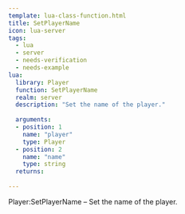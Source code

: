 ```yaml
---
template: lua-class-function.html
title: SetPlayerName
icon: lua-server
tags:
  - lua
  - server
  - needs-verification
  - needs-example
lua:
  library: Player
  function: SetPlayerName
  realm: server
  description: "Set the name of the player."
  
  arguments:
  - position: 1
    name: "player"
    type: Player
  - position: 2
    name: "name"
    type: string
  returns:
    
---
```


<div class="lua__search__keywords">
Player:SetPlayerName &#x2013; Set the name of the player.
</div>
